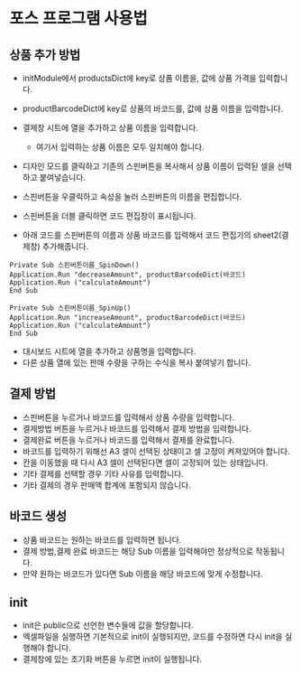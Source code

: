 # 포스 프로그램 사용법

## 상품 추가 방법

- initModule에서 productsDict에 key로 상품 이름을, 값에 상품 가격을 입력합니다.
- productBarcodeDict에 key로 상품의 바코드를, 값에 상품 이름을 입력합니다.
- 결제창 시트에 열을 추가하고 상품 이름을 입력합니다.
  - 여기서 입력하는 상품 이름은 모두 일치해야 합니다.
- 디자인 모드를 클릭하고 기존의 스핀버튼을 복사해서 상품 이름이 입력된 셀을 선택하고 붙여넣습니다.

- 스핀버튼을 우클릭하고 속성을 눌러 스핀버튼의 이름을 편집합니다.
- 스핀버튼을 더블 클릭하면 코드 편집창이 표시됩니다.
- 아래 코드를 스핀버튼의 이름과 상품 바코드를 입력해서 코드 편집기의 sheet2(결제창) 추가해줍니다.

```vba
Private Sub 스핀버튼이름_SpinDown()
Application.Run "decreaseAmount", productBarcodeDict(바코드)
Application.Run ("calculateAmount")
End Sub

Private Sub 스핀버튼이름_SpinUp()
Application.Run "increaseAmount", productBarcodeDict(바코드)
Application.Run ("calculateAmount")
End Sub
```

- 대시보드 시트에 열을 추가하고 상품명을 입력합니다.
- 다른 상품 열에 있는 판매 수량을 구하는 수식을 복사 붙여넣기 합니다.

## 결제 방법

- 스핀버튼을 누르거나 바코드를 입력해서 상품 수량을 입력합니다.
- 결제방법 버튼을 누르거나 바코드를 입력해서 결제 방법을 입력합니다.
- 결제완료 버튼을 누르거나 바코드를 입력해서 결제를 완료합니다.
- 바코드를 입력하기 위해선 A3 셀이 선택된 상태이고 셀 고정이 켜져있어야 합니다.
- 칸을 이동했을 때 다시 A3 셀이 선택된다면 셀이 고정되어 있는 상태입니다.
- 기타 결제를 선택할 경우 기타 사유를 입력합니다.
- 기타 결제의 경우 판매액 합계에 포함되지 않습니다.

## 바코드 생성

- 상품 바코드는 원하는 바코드를 입력하면 됩니다.
- 결제 방법,결제 완료 바코드는 해당 Sub 이름을 입력해야만 정상적으로 작동됩니다.
- 만약 원하는 바코드가 있다면 Sub 이름을 해당 바코드에 맞게 수정합니다.

## init

- init은 public으로 선언한 변수들에 값을 할당합니다.
- 엑셀파일을 실행하면 기본적으로 init이 실행되지만, 코드를 수정하면 다시 init을 실행해야 합니다.
- 결제창에 있는 초기화 버튼을 누르면 init이 실행됩니다.
